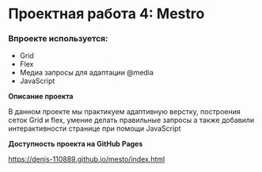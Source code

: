 # Проектная работа 4: Mestro


### Впроекте используется:
* Grid
* Flex
* Медиа запросы для адаптации @media
* JavaScript

**Описание проекта**

В данном проекте мы практикуем адаптивную верстку, построения сеток Grid и flex, умение делать правильные запросы а также добавили интерактивности странице при помощи JavaScript


**Доступность проекта на GitHub Pages**

https://denis-110889.github.io/mesto/index.html
